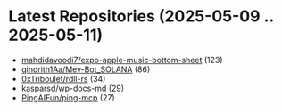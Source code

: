 # Latest Repositories (2025-05-09 .. 2025-05-11)

- [mahdidavoodi7/expo-apple-music-bottom-sheet](https://github.com/mahdidavoodi7/expo-apple-music-bottom-sheet) (123)
- [qindrith1Aa/Mev-Bot_SOLANA](https://github.com/qindrith1Aa/Mev-Bot_SOLANA) (86)
- [0xTriboulet/rdll-rs](https://github.com/0xTriboulet/rdll-rs) (34)
- [kasparsd/wp-docs-md](https://github.com/kasparsd/wp-docs-md) (29)
- [PingAIFun/ping-mcp](https://github.com/PingAIFun/ping-mcp) (27)
